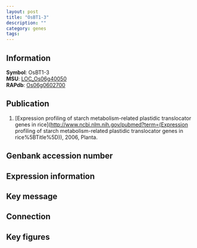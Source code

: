 ```yaml
---
layout: post
title: "OsBT1-3"
description: ""
category: genes
tags: 
---
```


## Information
__Symbol__: OsBT1-3  
__MSU__: [LOC_Os06g40050](http://rice.plantbiology.msu.edu/cgi-bin/ORF_infopage.cgi?orf=LOC_Os06g40050)  
__RAPdb__: [Os06g0602700](http://rapdb.dna.affrc.go.jp/viewer/gbrowse_details/irgsp1?name=Os06g0602700)  

## Publication
1. [Expression profiling of starch metabolism-related plastidic translocator genes in rice](http://www.ncbi.nlm.nih.gov/pubmed?term=(Expression profiling of starch metabolism-related plastidic translocator genes in rice%5BTitle%5D)), 2006, Planta.

## Genbank accession number

## Expression information

## Key message

## Connection

## Key figures


